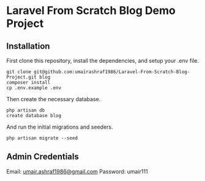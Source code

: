 # Laravel From Scratch Blog Demo Project

## Installation

First clone this repository, install the dependencies, and setup your .env file.

```
git clone git@github.com:umairashraf1986/Laravel-From-Scratch-Blog-Project.git blog
composer install
cp .env.example .env
```

Then create the necessary database.

```
php artisan db
create database blog
```

And run the initial migrations and seeders.

```
php artisan migrate --seed
```

## Admin Credentials

Email: umair.ashraf1986@gmail.com
Password: umair111